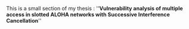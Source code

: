 This is a small section of my thesis :
''**Vulnerability analysis of multiple access in slotted ALOHA networks with Successive Interference Cancellation**''
